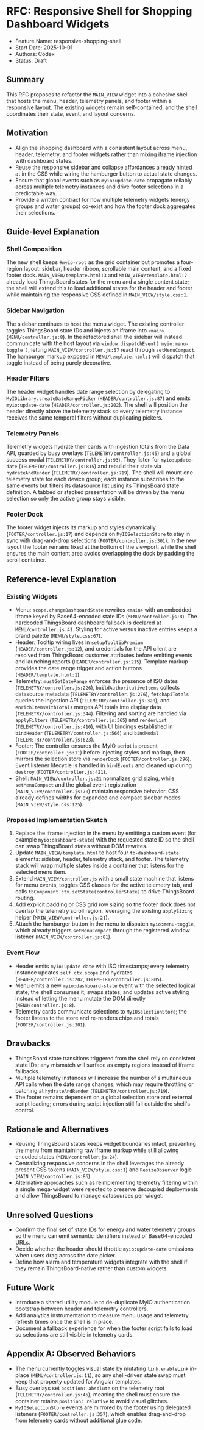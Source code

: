 # RFC: Responsive Shell for Shopping Dashboard Widgets

- Feature Name: responsive-shopping-shell
- Start Date: 2025-10-01
- Authors: Codex
- Status: Draft

## Summary
This RFC proposes to refactor the `MAIN_VIEW` widget into a cohesive shell that hosts the menu, header, telemetry panels, and footer within a responsive layout. The existing widgets remain self-contained, and the shell coordinates their state, event, and layout concerns.

## Motivation
- Align the shopping dashboard with a consistent layout across menu, header, telemetry, and footer widgets rather than mixing iframe injection with dashboard states.
- Reuse the responsive sidebar and collapse affordances already hinted at in the CSS while wiring the hamburger button to actual state changes.
- Ensure that global events such as `myio:update-date` propagate reliably across multiple telemetry instances and drive footer selections in a predictable way.
- Provide a written contract for how multiple telemetry widgets (energy groups and water groups) co-exist and how the footer dock aggregates their selections.

## Guide-level Explanation
### Shell Composition
The new shell keeps `#myio-root` as the grid container but promotes a four-region layout: sidebar, header ribbon, scrollable main content, and a fixed footer dock. `MAIN_VIEW/template.html:3` and `MAIN_VIEW/template.html:7` already load ThingsBoard states for the menu and a single content state; the shell will extend this to load additional states for the header and footer while maintaining the responsive CSS defined in `MAIN_VIEW/style.css:1`.

### Sidebar Navigation
The sidebar continues to host the menu widget. The existing controller toggles ThingsBoard state IDs and injects an iframe into `<main>` (`MENU/controller.js:8`). In the refactored shell the sidebar will instead communicate with the host layout via `window.dispatchEvent('myio:menu-toggle')`, letting `MAIN_VIEW/controller.js:57` react through `setMenuCompact`. The hamburger markup exposed in `MENU/template.html:1` will dispatch that toggle instead of being purely decorative.

### Header Filters
The header widget handles date range selection by delegating to `MyIOLibrary.createDateRangePicker` (`HEADER/controller.js:87`) and emits `myio:update-date` (`HEADER/controller.js:202`). The shell will position the header directly above the telemetry stack so every telemetry instance receives the same temporal filters without duplicating pickers.

### Telemetry Panels
Telemetry widgets hydrate their cards with ingestion totals from the Data API, guarded by busy overlays (`TELEMETRY/controller.js:45`) and a global success modal (`TELEMETRY/controller.js:93`). They listen for `myio:update-date` (`TELEMETRY/controller.js:815`) and rebuild their state via `hydrateAndRender` (`TELEMETRY/controller.js:719`). The shell will mount one telemetry state for each device group; each instance subscribes to the same events but filters its datasource list using its ThingsBoard state definition. A tabbed or stacked presentation will be driven by the menu selection so only the active group stays visible.

### Footer Dock
The footer widget injects its markup and styles dynamically (`FOOTER/controller.js:17`) and depends on `MyIOSelectionStore` to stay in sync with drag-and-drop selections (`FOOTER/controller.js:301`). In the new layout the footer remains fixed at the bottom of the viewport, while the shell ensures the main content area avoids overlapping the dock by padding the scroll container.

## Reference-level Explanation
### Existing Widgets
- Menu: `scope.changeDashboardState` rewrites `<main>` with an embedded iframe keyed by Base64-encoded state IDs (`MENU/controller.js:8`). The hardcoded ThingsBoard dashboard fallback is declared at `MENU/controller.js:41`. Styling for active versus inactive entries keeps a brand palette (`MENU/style.css:67`).
- Header: Tooltip wiring lives in `setupTooltipPremium` (`HEADER/controller.js:12`), and credentials for the API client are resolved from ThingsBoard customer attributes before emitting events and launching reports (`HEADER/controller.js:215`). Template markup provides the date range trigger and action buttons (`HEADER/template.html:1`).
- Telemetry: `mustGetDateRange` enforces the presence of ISO dates (`TELEMETRY/controller.js:226`), `buildAuthoritativeItems` collects datasource metadata (`TELEMETRY/controller.js:276`), `fetchApiTotals` queries the ingestion API (`TELEMETRY/controller.js:320`), and `enrichItemsWithTotals` merges API totals into display data (`TELEMETRY/controller.js:344`). Filtering and sorting are handled via `applyFilters` (`TELEMETRY/controller.js:365`) and `renderList` (`TELEMETRY/controller.js:410`), with UI bindings established in `bindHeader` (`TELEMETRY/controller.js:566`) and `bindModal` (`TELEMETRY/controller.js:623`).
- Footer: The controller ensures the MyIO script is present (`FOOTER/controller.js:11`) before injecting styles and markup, then mirrors the selection store via `renderDock` (`FOOTER/controller.js:296`). Event listener lifecycle is handled in `bindEvents` and cleaned up during `destroy` (`FOOTER/controller.js:421`).
- Shell: `MAIN_VIEW/controller.js:21` normalizes grid sizing, while `setMenuCompact` and the global event registration (`MAIN_VIEW/controller.js:70`) maintain responsive behavior. CSS already defines widths for expanded and compact sidebar modes (`MAIN_VIEW/style.css:125`).

### Proposed Implementation Sketch
1. Replace the iframe injection in the menu by emitting a custom event (for example `myio:dashboard-state`) with the requested state ID so the shell can swap ThingsBoard states without DOM rewrites.
2. Update `MAIN_VIEW/template.html` to host four `tb-dashboard-state` elements: sidebar, header, telemetry stack, and footer. The telemetry stack will wrap multiple states inside a container that listens for the selected menu item.
3. Extend `MAIN_VIEW/controller.js` with a small state machine that listens for menu events, toggles CSS classes for the active telemetry tab, and calls `tbComponent.ctx.setState(controllerState)` to drive ThingsBoard routing.
4. Add explicit padding or CSS grid row sizing so the footer dock does not overlap the telemetry scroll region, leveraging the existing `applySizing` helper (`MAIN_VIEW/controller.js:21`).
5. Attach the hamburger button in the menu to dispatch `myio:menu-toggle`, which already triggers `setMenuCompact` through the registered window listener (`MAIN_VIEW/controller.js:81`).

### Event Flow
- Header emits `myio:update-date` with ISO timestamps; every telemetry instance updates `self.ctx.scope` and hydrates (`HEADER/controller.js:202`, `TELEMETRY/controller.js:805`).
- Menu emits a new `myio:dashboard-state` event with the selected logical state; the shell consumes it, swaps states, and updates active styling instead of letting the menu mutate the DOM directly (`MENU/controller.js:8`).
- Telemetry cards communicate selections to `MyIOSelectionStore`; the footer listens to the store and re-renders chips and totals (`FOOTER/controller.js:301`).

## Drawbacks
- ThingsBoard state transitions triggered from the shell rely on consistent state IDs; any mismatch will surface as empty regions instead of iframe fallbacks.
- Multiple telemetry instances will increase the number of simultaneous API calls when the date range changes, which may require throttling or batching at `hydrateAndRender` (`TELEMETRY/controller.js:719`).
- The footer remains dependent on a global selection store and external script loading; errors during script injection still fall outside the shell's control.

## Rationale and Alternatives
- Reusing ThingsBoard states keeps widget boundaries intact, preventing the menu from maintaining raw iframe markup while still allowing encoded states (`MENU/controller.js:24`).
- Centralizing responsive concerns in the shell leverages the already present CSS tokens (`MAIN_VIEW/style.css:1`) and `ResizeObserver` logic (`MAIN_VIEW/controller.js:86`).
- Alternative approaches such as reimplementing telemetry filtering within a single mega-widget were rejected to preserve decoupled deployments and allow ThingsBoard to manage datasources per widget.

## Unresolved Questions
- Confirm the final set of state IDs for energy and water telemetry groups so the menu can emit semantic identifiers instead of Base64-encoded URLs.
- Decide whether the header should throttle `myio:update-date` emissions when users drag across the date picker.
- Define how alarm and temperature widgets integrate with the shell if they remain ThingsBoard-native rather than custom widgets.

## Future Work
- Introduce a shared utility module to de-duplicate MyIO authentication bootstrap between header and telemetry controllers.
- Add analytics instrumentation to measure menu usage and telemetry refresh times once the shell is in place.
- Document a fallback experience for when the footer script fails to load so selections are still visible in telemetry cards.

## Appendix A: Observed Behaviors
- The menu currently toggles visual state by mutating `link.enableLink` in-place (`MENU/controller.js:11`), so any shell-driven state swap must keep that property updated for Angular templates.
- Busy overlays set `position: absolute` on the telemetry root (`TELEMETRY/controller.js:45`), meaning the shell must ensure the container retains `position: relative` to avoid visual glitches.
- `MyIOSelectionStore` events are mirrored by the footer using delegated listeners (`FOOTER/controller.js:357`), which enables drag-and-drop from telemetry cards without additional glue code.
